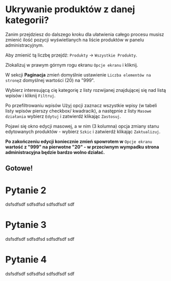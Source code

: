 # Ukrywanie produktów z danej kategorii?
Zanim przejdziesz do dalszego kroku dla ułatwienia całego procesu musisz zmienić ilość pozycji wyświetlanych na liście produktów w panelu administracyjnym.

Aby zmienić tą liczbę przejdź: `Produkty` -> `Wszystkie Produkty`.

Zlokalizuj w prawym górnym rogu ekranu `Opcje ekranu` i kliknij.

W sekcji **Paginacja** zmień domyślnie ustawienie `Liczba elementów na stronę`z domyślnej wartości (20) na "999".

Wybierz interesującą cię kategorię z listy rozwijanej znajdującej się nad listą wpisów i kliknij `Filtruj`.

Po przefiltrowaniu wpisów Użyj opcji zaznacz wszystkie wpisy (w tabeli listy wpisów pierszy checkbox/ kwadracik), a następnie z listy `Masowe działania` wybierz `Edytuj` i zatwierdź klikając `Zastosuj`.

Pojawi się okno edycji masowej, a w nim (3 kolumna) opcja zmiany stanu edytowanych produktów - wybierz `Szkic` i zatwierdź klikając `Zaktualizuj`.

**Po zakończeniu edycji koniecznie zmień spowrotem w** `Opcje ekranu` **wartość z "999" na pierwotne "20" - w przeciwnym wympadku strona administracyjna będzie bardzo wolno działać.**

## Gotowe!


# Pytanie 2

dsfsdfsdf
sdfsdfsd
sdfsdfsdf
sdf

# Pytanie 3

dsfsdfsdf
sdfsdfsd
sdfsdfsdf
sdf

# Pytanie 4

dsfsdfsdf
sdfsdfsd
sdfsdfsdf
sdf

